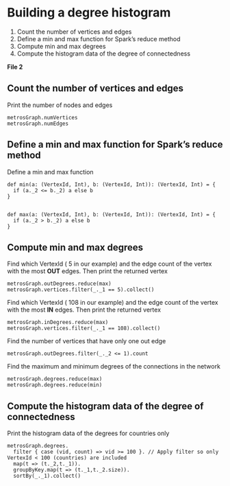 # Building a degree histogram #
1. Count the number of vertices and edges
2. Define a min and max function for Spark’s reduce method
3. Compute min and max degrees
4. Compute the histogram data of the degree of connectedness

**File 2** 

## Count the number of vertices and edges ##
Print the number of nodes and edges
	
    metrosGraph.numVertices
    metrosGraph.numEdges

## Define a min and max function for Spark’s reduce method ##
Define a min and max function

    def min(a: (VertexId, Int), b: (VertexId, Int)): (VertexId, Int) = {
      if (a._2 <= b._2) a else b
    }
        
    
    def max(a: (VertexId, Int), b: (VertexId, Int)): (VertexId, Int) = {
      if (a._2 > b._2) a else b
    }
    

## Compute min and max degrees ##
Find which VertexId ( 5 in our example) and the edge count of the vertex with the most **OUT** edges. Then print the returned vertex

    metrosGraph.outDegrees.reduce(max)
    metrosGraph.vertices.filter(_._1 == 5).collect()

Find which VertexId ( 108 in our example) and the edge count of the vertex with the most **IN** edges. Then print the returned vertex

    metrosGraph.inDegrees.reduce(max)
	metrosGraph.vertices.filter(_._1 == 108).collect()

Find the number of vertices that have only one out edge

    metrosGraph.outDegrees.filter(_._2 <= 1).count

Find the maximum and minimum degrees of the connections in the network

    metrosGraph.degrees.reduce(max)
    metrosGraph.degrees.reduce(min)

## Compute the histogram data of the degree of connectedness ##
Print the histogram data of the degrees for countries only

    metrosGraph.degrees.
      filter { case (vid, count) => vid >= 100 }. // Apply filter so only VertexId < 100 (countries) are included
      map(t => (t._2,t._1)).
      groupByKey.map(t => (t._1,t._2.size)).
      sortBy(_._1).collect()
    


